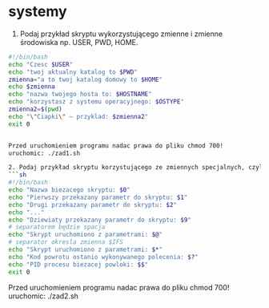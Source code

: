systemy
=======

1. Podaj przykład skryptu wykorzystującego zmienne i zmienne środowiska np. USER, PWD, HOME.
``` sh
#!/bin/bash
echo "Czesc $USER"
echo "twoj aktualny katalog to $PWD"
zmienna="a to twoj katalog domowy to $HOME"
echo $zmienna
echo "nazwa twojego hosta to: $HOSTNAME"
echo "korzystasz z systemu operacyjnego: $OSTYPE"
zmienna2=$(pwd)
echo "\"Ciapki\" – przyklad: $zmienna2"
exit 0


Przed uruchomieniem programu nadac prawa do pliku chmod 700!
uruchomic: ./zad1.sh

2. Podaj przykład skryptu korzystującego ze zmiennych specjalnych, czyli użyj $0, $1, $2, …, $9, $@, $*, $?, $$.
```sh
#!/bin/bash
echo "Nazwa biezacego skryptu: $0"
echo "Pierwszy przekazany parametr do skryptu: $1"
echo "Drugi przekazany parametr do skryptu: $2"
echo "..."
echo "Dziewiaty przekazany parametr do skryptu: $9"
# separatorem będzie spacja
echo "Skrypt uruchomiono z parametrami: $@"
# separator okresla zmienna $IFS
echo "Skrypt uruchomiono z parametrami: $*"
echo "Kod powrotu ostanio wykonywanego polecenia: $?"
echo "PID procesu biezacej powloki: $$"
exit 0
```
Przed uruchomieniem programu nadac prawa do pliku chmod 700!
uruchomic: ./zad2.sh 


